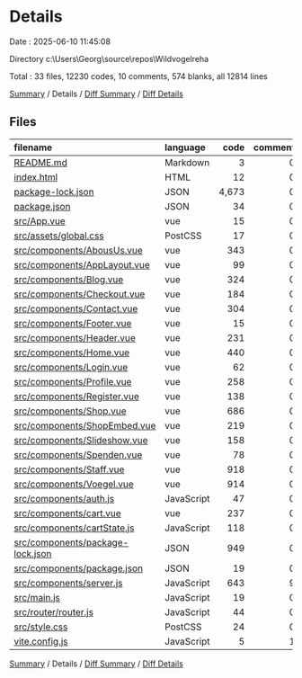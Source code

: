 # Details

Date : 2025-06-10 11:45:08

Directory c:\\Users\\Georg\\source\\repos\\Wildvogelreha

Total : 33 files,  12230 codes, 10 comments, 574 blanks, all 12814 lines

[Summary](results.md) / Details / [Diff Summary](diff.md) / [Diff Details](diff-details.md)

## Files
| filename | language | code | comment | blank | total |
| :--- | :--- | ---: | ---: | ---: | ---: |
| [README.md](/README.md) | Markdown | 3 | 0 | 3 | 6 |
| [index.html](/index.html) | HTML | 12 | 0 | 1 | 13 |
| [package-lock.json](/package-lock.json) | JSON | 4,673 | 0 | 1 | 4,674 |
| [package.json](/package.json) | JSON | 34 | 0 | 1 | 35 |
| [src/App.vue](/src/App.vue) | vue | 15 | 0 | 3 | 18 |
| [src/assets/global.css](/src/assets/global.css) | PostCSS | 17 | 0 | 1 | 18 |
| [src/components/AbousUs.vue](/src/components/AbousUs.vue) | vue | 343 | 0 | 16 | 359 |
| [src/components/AppLayout.vue](/src/components/AppLayout.vue) | vue | 99 | 0 | 19 | 118 |
| [src/components/Blog.vue](/src/components/Blog.vue) | vue | 324 | 0 | 29 | 353 |
| [src/components/Checkout.vue](/src/components/Checkout.vue) | vue | 184 | 0 | 12 | 196 |
| [src/components/Contact.vue](/src/components/Contact.vue) | vue | 304 | 0 | 39 | 343 |
| [src/components/Footer.vue](/src/components/Footer.vue) | vue | 15 | 0 | 1 | 16 |
| [src/components/Header.vue](/src/components/Header.vue) | vue | 231 | 0 | 7 | 238 |
| [src/components/Home.vue](/src/components/Home.vue) | vue | 440 | 0 | 19 | 459 |
| [src/components/Login.vue](/src/components/Login.vue) | vue | 62 | 0 | 5 | 67 |
| [src/components/Profile.vue](/src/components/Profile.vue) | vue | 258 | 0 | 11 | 269 |
| [src/components/Register.vue](/src/components/Register.vue) | vue | 138 | 0 | 16 | 154 |
| [src/components/Shop.vue](/src/components/Shop.vue) | vue | 686 | 0 | 85 | 771 |
| [src/components/ShopEmbed.vue](/src/components/ShopEmbed.vue) | vue | 219 | 0 | 15 | 234 |
| [src/components/Slideshow.vue](/src/components/Slideshow.vue) | vue | 158 | 0 | 17 | 175 |
| [src/components/Spenden.vue](/src/components/Spenden.vue) | vue | 78 | 0 | 13 | 91 |
| [src/components/Staff.vue](/src/components/Staff.vue) | vue | 918 | 0 | 29 | 947 |
| [src/components/Voegel.vue](/src/components/Voegel.vue) | vue | 914 | 0 | 107 | 1,021 |
| [src/components/auth.js](/src/components/auth.js) | JavaScript | 47 | 0 | 11 | 58 |
| [src/components/cart.vue](/src/components/cart.vue) | vue | 237 | 0 | 21 | 258 |
| [src/components/cartState.js](/src/components/cartState.js) | JavaScript | 118 | 0 | 26 | 144 |
| [src/components/package-lock.json](/src/components/package-lock.json) | JSON | 949 | 0 | 1 | 950 |
| [src/components/package.json](/src/components/package.json) | JSON | 19 | 0 | 4 | 23 |
| [src/components/server.js](/src/components/server.js) | JavaScript | 643 | 9 | 46 | 698 |
| [src/main.js](/src/main.js) | JavaScript | 19 | 0 | 5 | 24 |
| [src/router/router.js](/src/router/router.js) | JavaScript | 44 | 0 | 3 | 47 |
| [src/style.css](/src/style.css) | PostCSS | 24 | 0 | 5 | 29 |
| [vite.config.js](/vite.config.js) | JavaScript | 5 | 1 | 2 | 8 |

[Summary](results.md) / Details / [Diff Summary](diff.md) / [Diff Details](diff-details.md)